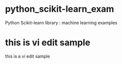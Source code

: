 # python_scikit-learn_exam
Python Scikit-learn library : machine learning examples

# this is vi edit sample
this is a vi edit sample
